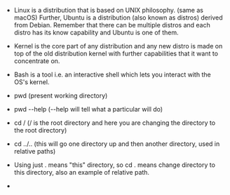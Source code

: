 - Linux is a distribution that is based on UNIX philosophy. (same as macOS) Further, Ubuntu is a distribution (also known as distros) derived from Debian. Remember that there can be multiple distros and each distro has its know capability and Ubuntu is one of them.

- Kernel is the core part of any distribution and any new distro is made on top of the old distribution kernel with further capabilities that it want to concentrate on.

- Bash is a tool i.e. an interactive shell which lets you interact with the OS's kernel.

- pwd (present working directory)
- pwd --help (--help will tell what a particular will do)
- cd / (/ is the root directory and here you are changing the directory to the root directory)
- cd ../.. (this will go one directory up and then another directory, used in relative paths)
- Using just . means "this" directory, so cd . means change directory to this directory, also an example of relative path.

-
